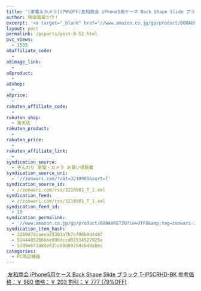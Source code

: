 ```yaml
---
title: '[家電＆カメラ](79%OFF)友和商会 iPhone5用ケース Back Shape Slide ブラック T-IP5CRHD-BK ￥203'
author: 特価情報ツウ！
excerpt: '<a target="_blank" href="//www.amazon.co.jp/gp/product/B00AHRET2Q?ie=UTF8&amp;tag=zonwari-22&amp;linkCode=as2&amp;camp=247&amp;creative=7399&amp;creativeASIN=B00AHRET2Q"><img src="//ecx.images-amazon.com/images/I/31P70i2RhbL._SL100_.jpg"><br>&#21451;&#21644;&#21830;&#20250; iPhone5&#29992;&#12465;&#12540;&#12473; Back Shape Slide &#12502;&#12521;&#12483;&#12463; T-IP5CRHD-BK<br>&#21442;&#32771;&#20385;&#26684;&#65306;&#65509; 980<br>&#20385;&#26684;&#65306;&#65509; 203<br>&#21106;&#24341;&#65306;&#65509; 777 (79%OFF)</a>'
layout: post
permalink: /pcparts/post-0-52.html
pvc_views:
  - 1535
a8affiliate_code:
  -
a8image_link:
  -
a8product:
  -
a8shop:
  -
a8price:
  -
rakuten_affiliate_code:
  -
rakuten_shop:
  - 楽天店
rakuten_product:
  -
rakuten_price:
  -
rakuten_affiliate_link:
  -
syndication_source:
  - ぞんわり 家電・カメラ お買い得新着
syndication_source_uri:
  - '//zonwari.com/?cat=3210981&sort=T'
syndication_source_id:
  - //zonwari.com/rss/3210981_T_1.xml
syndication_feed:
  - //zonwari.com/rss/3210981_T_1.xml
syndication_feed_id:
  - 19
syndication_permalink:
  - '//www.amazon.co.jp/gp/product/B00AHRET2Q?ie=UTF8&amp;tag=zonwari-22&amp;linkCode=as2&amp;camp=247&amp;creative=7399&amp;creativeASIN=B00AHRET2Q'
syndication_item_hash:
  - 3260d7dcaeea25303a7b7cf96b9d448f
  - 5144405266b6e096dccd03534527925e
  - 57d9eb73a8de621c60d89794c649a0ec
categories:
  - PC周辺機器
---
```

[<img src='//i2.wp.com/ecx.images-amazon.com/images/I/31P70i2RhbL._SL150_.jpg?w=546' title="" alt="" data-recalc-dims="1" />
友和商会 iPhone5用ケース Back Shape Slide ブラック T-IP5CRHD-BK
参考価格：￥ 980
価格：￥ 203
割引：￥ 777 (79%OFF)][1]

 [1]: //www.amazon.co.jp/gp/product/B00AHRET2Q?ie=UTF8&#038;tag=tokkajohotsu-22&#038;linkCode=as2&#038;camp=247&#038;creative=7399&#038;creativeASIN=B00AHRET2Q